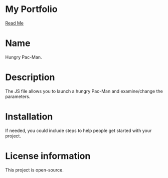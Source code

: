 # My Portfolio
 <a href = "http://elzahatake.github.io/README.md">Read Me</a>

# Name

Hungry Pac-Man.

# Description

The JS file allows you to launch a hungry Pac-Man and examine/change the parameters.

# Installation

If needed, you could include steps to help people get started with your project.

# License information

This project is open-source.

